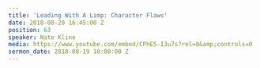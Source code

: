```yaml
---
title: 'Leading With A Limp: Character Flaws'
date: 2018-08-20 16:45:00 Z
position: 63
speaker: Nate Kline
media: https://www.youtube.com/embed/CPhE5-I3u7s?rel=0&amp;controls=0
sermon_date: 2018-08-19 10:00:00 Z
---
```


